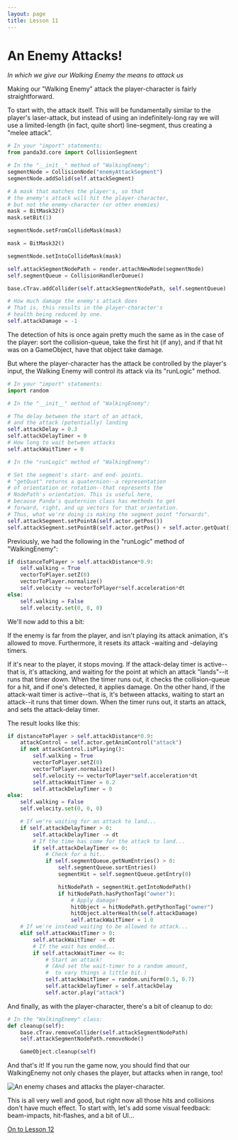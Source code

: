 ```yaml
---
layout: page
title: Lesson 11
---
```

An Enemy Attacks!
=
_In which we give our Walking Enemy the means to attack us_

Making our "Walking Enemy" attack the player-character is fairly straightforward.

To start with, the attack itself. This will be fundamentally similar to the player's laser-attack, but instead of using an indefinitely-long ray we will use a limited-length (in fact, quite short) line-segment, thus creating a "melee attack".

```python
# In your "import" statements:
from panda3d.core import CollisionSegment
```

```python
# In the "__init__" method of "WalkingEnemy":
segmentNode = CollisionNode("enemyAttackSegment")
segmentNode.addSolid(self.attackSegment)

# A mask that matches the player's, so that
# the enemy's attack will hit the player-character,
# but not the enemy-character (or other enemies)
mask = BitMask32()
mask.setBit(1)

segmentNode.setFromCollideMask(mask)

mask = BitMask32()

segmentNode.setIntoCollideMask(mask)

self.attackSegmentNodePath = render.attachNewNode(segmentNode)
self.segmentQueue = CollisionHandlerQueue()

base.cTrav.addCollider(self.attackSegmentNodePath, self.segmentQueue)

# How much damage the enemy's attack does
# That is, this results in the player-character's
# health being reduced by one.
self.attackDamage = -1
```

The detection of hits is once again pretty much the same as in the case of the player: sort the collision-queue, take the first hit (if any), and if that hit was on a GameObject, have that object take damage.

But where the player-character has the attack be controlled by the player's input, the Walking Enemy will control its attack via its "runLogic" method.

```python
# In your "import" statements:
import random
```

```python
# In the "__init__" method of "WalkingEnemy":

# The delay between the start of an attack,
# and the attack (potentially) landing
self.attackDelay = 0.3
self.attackDelayTimer = 0
# How long to wait between attacks
self.attackWaitTimer = 0
```

```python
# In the "runLogic" method of "WalkingEnemy":

# Set the segment's start- and end- points.
# "getQuat" returns a quaternion--a representation
# of orientation or rotation--that represents the
# NodePath's orientation. This is useful here,
# because Panda's quaternion class has methods to get
# forward, right, and up vectors for that orientation.
# Thus, what we're doing is making the segment point "forwards".
self.attackSegment.setPointA(self.actor.getPos())
self.attackSegment.setPointB(self.actor.getPos() + self.actor.getQuat().getForward()*self.attackDistance)
```

Previously, we had the following in the "runLogic" method of "WalkingEnemy":

```python
if distanceToPlayer > self.attackDistance*0.9:
    self.walking = True
    vectorToPlayer.setZ(0)
    vectorToPlayer.normalize()
    self.velocity += vectorToPlayer*self.acceleration*dt
else:
    self.walking = False
    self.velocity.set(0, 0, 0)
```

We'll now add to this a bit:

If the enemy is far from the player, and isn't playing its attack animation, it's allowed to move. Furthermore, it resets its attack -waiting and -delaying timers. 

If it's near to the player, it stops moving. If the attack-delay timer is active--that is, it's attacking, and waiting for the point at which an attack "lands"--it runs that timer down. When the timer runs out, it checks the collision-queue for a hit, and if one's detected, it applies damage. On the other hand, if the attack-wait timer is active--that is, it's between attacks, waiting to start an attack--it runs that timer down. When the timer runs out, it starts an attack, and sets the attack-delay timer.

The result looks like this:

```python
if distanceToPlayer > self.attackDistance*0.9:
    attackControl = self.actor.getAnimControl("attack")
    if not attackControl.isPlaying():
        self.walking = True
        vectorToPlayer.setZ(0)
        vectorToPlayer.normalize()
        self.velocity += vectorToPlayer*self.acceleration*dt
        self.attackWaitTimer = 0.2
        self.attackDelayTimer = 0
else:
    self.walking = False
    self.velocity.set(0, 0, 0)

    # If we're waiting for an attack to land...
    if self.attackDelayTimer > 0:
        self.attackDelayTimer -= dt
        # If the time has come for the attack to land...
        if self.attackDelayTimer <= 0:
            # Check for a hit..
            if self.segmentQueue.getNumEntries() > 0:
                self.segmentQueue.sortEntries()
                segmentHit = self.segmentQueue.getEntry(0)

                hitNodePath = segmentHit.getIntoNodePath()
                if hitNodePath.hasPythonTag("owner"):
                    # Apply damage!
                    hitObject = hitNodePath.getPythonTag("owner")
                    hitObject.alterHealth(self.attackDamage)
                    self.attackWaitTimer = 1.0
    # If we're instead waiting to be allowed to attack...
    elif self.attackWaitTimer > 0:
        self.attackWaitTimer -= dt
        # If the wait has ended...
        if self.attackWaitTimer <= 0:
            # Start an attack!
            # (And set the wait-timer to a random amount,
            #  to vary things a little bit.)
            self.attackWaitTimer = random.uniform(0.5, 0.7)
            self.attackDelayTimer = self.attackDelay
            self.actor.play("attack")
```

And finally, as with the player-character, there's a bit of cleanup to do:

```python
# In the "WalkingEnemy" class:
def cleanup(self):
    base.cTrav.removeCollider(self.attackSegmentNodePath)
    self.attackSegmentNodePath.removeNode()

    GameObject.cleanup(self)
```

And that's it! If you run the game now, you should find that our WalkingEnemy not only chases the player, but attacks when in range, too!

![An enemy chases and attacks the player-character.](images/tutEnemyAttack.gif "Finally! My blades are set free!!! >:D")

This is all very well and good, but right now all those hits and collisions don't have much effect. To start with, let's add some visual feedback: beam-impacts, hit-flashes, and a bit of UI...

[On to Lesson 12][next]

[next]: tut_lesson12.html
